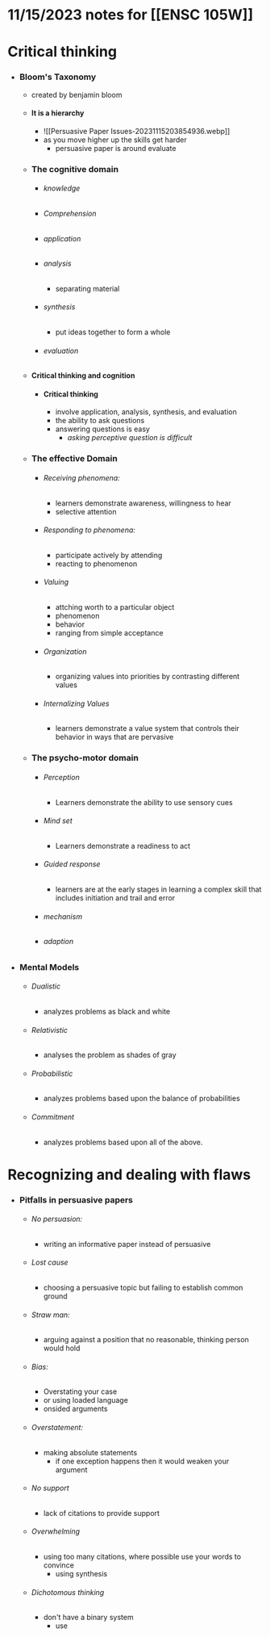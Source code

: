 
# 11/15/2023 notes for [[ENSC 105W]]


# Critical thinking
- ### Bloom's Taxonomy
	- created by benjamin bloom
	- #### It is a hierarchy 
		- ![[Persuasive Paper Issues-20231115203854936.webp]]
		- as you move higher up the skills get harder 
			- persuasive paper is around evaluate 
	- ### The cognitive domain
		- ###### knowledge 
		- ###### Comprehension
		- ###### application
		- ###### analysis
			- separating material
		- ###### synthesis
			- put ideas together to form a whole
		- ###### evaluation
	- #### Critical thinking and cognition
		- #### Critical thinking
			- involve application, analysis, synthesis, and evaluation
			- the ability to ask questions
			- answering questions is easy
				- *asking perceptive question is difficult*
	- ### The effective Domain
		- ###### Receiving phenomena:
			- learners demonstrate awareness, willingness to hear
			- selective attention
		- ###### Responding to phenomena: 
			- participate actively by attending
			- reacting to phenomenon
		- ###### Valuing
			- attching worth to a particular object
			- phenomenon
			- behavior
			- ranging from simple acceptance
		- ###### Organization
			- organizing values into priorities by contrasting different values
		- ###### Internalizing Values
			- learners demonstrate a value system that controls their behavior in ways that are pervasive
	- ### The psycho-motor domain
		- ###### Perception
			- Learners demonstrate the ability to use sensory cues
		- ###### Mind set 
			- Learners demonstrate a readiness to act
		- ###### Guided response
			- learners are at the early stages in learning a complex skill that includes initiation and trail and error	
		- ###### mechanism
		- ###### adaption
- ### Mental Models
	- ###### Dualistic
		- analyzes problems as black and white
	- ###### Relativistic
		- analyses the problem as shades of gray
	- ###### Probabilistic
		- analyzes problems based upon the balance of probabilities
	- ###### Commitment
		- analyzes problems based upon all of the above. 



# Recognizing and dealing with flaws 
- ### Pitfalls in persuasive papers
	- ###### No persuasion:
		- writing an informative paper instead of persuasive
	- ###### Lost cause
		- choosing a persuasive topic but failing to establish common ground
	- ###### Straw man:
		- arguing against a position that no reasonable, thinking person would hold
	- ###### Bias:
		- Overstating your case 
		- or using loaded language
		- onsided arguments
	- ###### Overstatement:
		- making absolute statements
			- if one exception happens then it would weaken your argument
	- ###### No support
		- lack of citations to provide support 
	- ###### Overwhelming
		- using too many citations, where possible use your words to convince 
			- using synthesis 
	- ###### Dichotomous thinking
		- don't have a binary system
			- use
